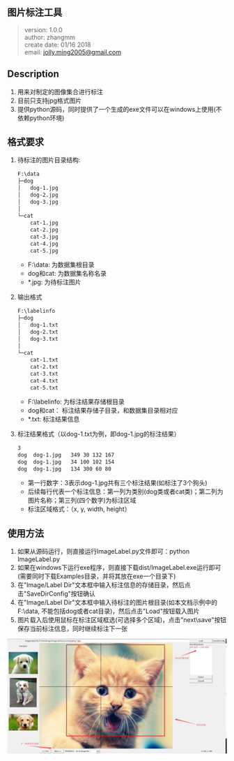 ## 图片标注工具

> version: 1.0.0  
> author: zhangmm  
> create date: 01/16 2018  
> email: jolly.ming2005@gmail.com  

## Description
1. 用来对制定的图像集合进行标注
2. 目前只支持jpg格式图片
3. 提供python源码，同时提供了一个生成的exe文件可以在windows上使用(不依赖python环境)

## 格式要求
1. 待标注的图片目录结构:
 
    ```
    F:\data
    ├─dog
    │   dog-1.jpg
    │   dog-2.jpg
    │   dog-3.jpg
    │      
    └─cat
        cat-1.jpg
        cat-2.jpg
        cat-3.jpg
        cat-4.jpg
        cat-5.jpg
    ```

    - F:\data: 为数据集根目录
    - dog和cat: 为数据集名称名录
    - *.jpg: 为待标注图片

2. 输出格式

    ```
    F:\labelinfo
    ├─dog
    │   dog-1.txt
    │   dog-2.txt
    │   dog-3.txt
    │      
    └─cat
        cat-1.txt
        cat-2.txt
        cat-3.txt
        cat-4.txt
        cat-5.txt
    ```

    - F:\labelinfo: 为标注结果存储根目录
    - dog和cat： 标注结果存储子目录，和数据集目录相对应
    - *.txt: 标注结果信息

3. 标注结果格式（以dog-1.txt为例，即dog-1.jpg的标注结果）
   ```
   3
   dog	dog-1.jpg	349 30 132 167
   dog	dog-1.jpg	34 100 102 154
   dog	dog-1.jpg	134 300 60 80
   ```
   - 第一行数字：3表示dog-1.jpg共有三个标注结果(如标注了3个狗头)
   - 后续每行代表一个标注信息：第一列为类别(dog类或者cat类)；第二列为图片名称；第三列(四个数字)为标注区域
   - 标注区域格式：（x, y, width, height）

## 使用方法
1. 如果从源码运行，则直接运行ImageLabel.py文件即可：python ImageLabel.py
2. 如果在windows下运行exe程序，则直接下载dist/ImageLabel.exe运行即可(需要同时下载Examples目录，并将其放在exe一个目录下)
3. 在"Image/Label Dir"文本框中输入标注信息的存储目录，然后点击"SaveDirConfig"按钮确认
4. 在"Image/Label Dir"文本框中输入待标注的图片根目录(如本文档示例中的F:\data, 不能包括dog或者cat目录)，然后点击"Load"按钮载入图片
5. 图片载入后使用鼠标在标注区域框选(可选择多个区域)，点击"next\save"按钮保存当前标注信息，同时继续标注下一张

![](ImageLabelUsage.jpg)
